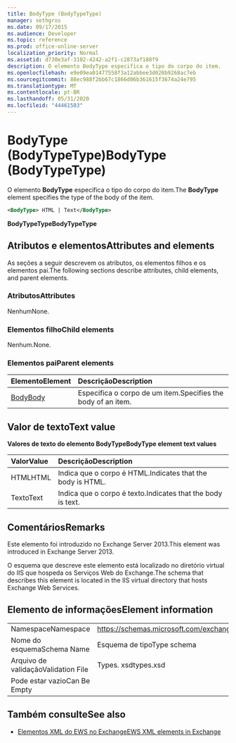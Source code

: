```yaml
---
title: BodyType (BodyTypeType)
manager: sethgros
ms.date: 09/17/2015
ms.audience: Developer
ms.topic: reference
ms.prod: office-online-server
localization_priority: Normal
ms.assetid: d730e3af-3102-4242-a2f1-c2873af188f9
description: O elemento BodyType especifica o tipo do corpo do item.
ms.openlocfilehash: e9e09ea01477558f3a12abbee3d028b9268ac7eb
ms.sourcegitcommit: 88ec988f2bb67c1866d06b361615f3674a24e795
ms.translationtype: MT
ms.contentlocale: pt-BR
ms.lasthandoff: 05/31/2020
ms.locfileid: "44461503"
---
```

# <a name="bodytype-bodytypetype"></a><span data-ttu-id="78c05-103">BodyType (BodyTypeType)</span><span class="sxs-lookup"><span data-stu-id="78c05-103">BodyType (BodyTypeType)</span></span>

<span data-ttu-id="78c05-104">O elemento **BodyType** especifica o tipo do corpo do item.</span><span class="sxs-lookup"><span data-stu-id="78c05-104">The **BodyType** element specifies the type of the body of the item.</span></span> 
  
```XML
<BodyType> HTML | Text</BodyType>
```

 <span data-ttu-id="78c05-105">**BodyTypeType**</span><span class="sxs-lookup"><span data-stu-id="78c05-105">**BodyTypeType**</span></span>
## <a name="attributes-and-elements"></a><span data-ttu-id="78c05-106">Atributos e elementos</span><span class="sxs-lookup"><span data-stu-id="78c05-106">Attributes and elements</span></span>

<span data-ttu-id="78c05-107">As seções a seguir descrevem os atributos, os elementos filhos e os elementos pai.</span><span class="sxs-lookup"><span data-stu-id="78c05-107">The following sections describe attributes, child elements, and parent elements.</span></span>
  
### <a name="attributes"></a><span data-ttu-id="78c05-108">Atributos</span><span class="sxs-lookup"><span data-stu-id="78c05-108">Attributes</span></span>

<span data-ttu-id="78c05-109">Nenhum</span><span class="sxs-lookup"><span data-stu-id="78c05-109">None.</span></span>
  
### <a name="child-elements"></a><span data-ttu-id="78c05-110">Elementos filho</span><span class="sxs-lookup"><span data-stu-id="78c05-110">Child elements</span></span>

<span data-ttu-id="78c05-111">Nenhum.</span><span class="sxs-lookup"><span data-stu-id="78c05-111">None.</span></span>
  
### <a name="parent-elements"></a><span data-ttu-id="78c05-112">Elementos pai</span><span class="sxs-lookup"><span data-stu-id="78c05-112">Parent elements</span></span>

|<span data-ttu-id="78c05-113">**Elemento**</span><span class="sxs-lookup"><span data-stu-id="78c05-113">**Element**</span></span>|<span data-ttu-id="78c05-114">**Descrição**</span><span class="sxs-lookup"><span data-stu-id="78c05-114">**Description**</span></span>|
|:-----|:-----|
|[<span data-ttu-id="78c05-115">Body</span><span class="sxs-lookup"><span data-stu-id="78c05-115">Body</span></span>](body.md) <br/> |<span data-ttu-id="78c05-116">Especifica o corpo de um item.</span><span class="sxs-lookup"><span data-stu-id="78c05-116">Specifies the body of an item.</span></span>  <br/> |
   
## <a name="text-value"></a><span data-ttu-id="78c05-117">Valor de texto</span><span class="sxs-lookup"><span data-stu-id="78c05-117">Text value</span></span>

<span data-ttu-id="78c05-118">**Valores de texto do elemento BodyType**</span><span class="sxs-lookup"><span data-stu-id="78c05-118">**BodyType element text values**</span></span>

|<span data-ttu-id="78c05-119">**Valor**</span><span class="sxs-lookup"><span data-stu-id="78c05-119">**Value**</span></span>|<span data-ttu-id="78c05-120">**Descrição**</span><span class="sxs-lookup"><span data-stu-id="78c05-120">**Description**</span></span>|
|:-----|:-----|
|<span data-ttu-id="78c05-121">HTML</span><span class="sxs-lookup"><span data-stu-id="78c05-121">HTML</span></span>  <br/> |<span data-ttu-id="78c05-122">Indica que o corpo é HTML.</span><span class="sxs-lookup"><span data-stu-id="78c05-122">Indicates that the body is HTML.</span></span>  <br/> |
|<span data-ttu-id="78c05-123">Texto</span><span class="sxs-lookup"><span data-stu-id="78c05-123">Text</span></span>  <br/> |<span data-ttu-id="78c05-124">Indica que o corpo é texto.</span><span class="sxs-lookup"><span data-stu-id="78c05-124">Indicates that the body is text.</span></span>  <br/> |
   
## <a name="remarks"></a><span data-ttu-id="78c05-125">Comentários</span><span class="sxs-lookup"><span data-stu-id="78c05-125">Remarks</span></span>

<span data-ttu-id="78c05-126">Este elemento foi introduzido no Exchange Server 2013.</span><span class="sxs-lookup"><span data-stu-id="78c05-126">This element was introduced in Exchange Server 2013.</span></span>
  
<span data-ttu-id="78c05-127">O esquema que descreve este elemento está localizado no diretório virtual do IIS que hospeda os Serviços Web do Exchange.</span><span class="sxs-lookup"><span data-stu-id="78c05-127">The schema that describes this element is located in the IIS virtual directory that hosts Exchange Web Services.</span></span>
  
## <a name="element-information"></a><span data-ttu-id="78c05-128">Elemento de informações</span><span class="sxs-lookup"><span data-stu-id="78c05-128">Element information</span></span>

|||
|:-----|:-----|
|<span data-ttu-id="78c05-129">Namespace</span><span class="sxs-lookup"><span data-stu-id="78c05-129">Namespace</span></span>  <br/> |https://schemas.microsoft.com/exchange/services/2006/types  <br/> |
|<span data-ttu-id="78c05-130">Nome do esquema</span><span class="sxs-lookup"><span data-stu-id="78c05-130">Schema Name</span></span>  <br/> |<span data-ttu-id="78c05-131">Esquema de tipo</span><span class="sxs-lookup"><span data-stu-id="78c05-131">Type schema</span></span>  <br/> |
|<span data-ttu-id="78c05-132">Arquivo de validação</span><span class="sxs-lookup"><span data-stu-id="78c05-132">Validation File</span></span>  <br/> |<span data-ttu-id="78c05-133">Types. xsd</span><span class="sxs-lookup"><span data-stu-id="78c05-133">types.xsd</span></span>  <br/> |
|<span data-ttu-id="78c05-134">Pode estar vazio</span><span class="sxs-lookup"><span data-stu-id="78c05-134">Can Be Empty</span></span>  <br/> ||
   
## <a name="see-also"></a><span data-ttu-id="78c05-135">Também consulte</span><span class="sxs-lookup"><span data-stu-id="78c05-135">See also</span></span>



- [<span data-ttu-id="78c05-136">Elementos XML do EWS no Exchange</span><span class="sxs-lookup"><span data-stu-id="78c05-136">EWS XML elements in Exchange</span></span>](ews-xml-elements-in-exchange.md)

